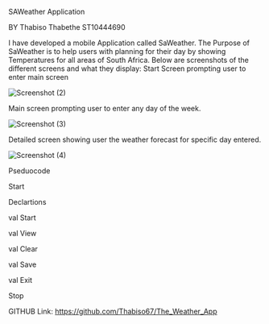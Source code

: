 SAWeather Application

BY Thabiso Thabethe ST10444690

I have developed a mobile Application called SaWeather. The Purpose of SaWeather is to help users with planning for their day by showing Temperatures for all areas of South Africa. 
Below are screenshots of the different screens and what they display:
Start Screen prompting user to enter main screen

![Screenshot (2)](https://github.com/Thabiso67/The_Weather_App/assets/160724052/7542bd45-f327-414a-b57f-3d3585355824)

Main screen prompting user to enter any day of the week.

![Screenshot (3)](https://github.com/Thabiso67/The_Weather_App/assets/160724052/ce0fa554-6752-4631-94a3-87f38a3b8def)

Detailed screen showing user the weather forecast for specific day entered.

![Screenshot (4)](https://github.com/Thabiso67/The_Weather_App/assets/160724052/4bdf6f0d-1d58-4d6c-b04e-c03fc9fe11cc)






Pseduocode

Start 

Declartions

val Start

val View

val Clear

val Save 

val Exit



Stop





GITHUB Link: 
https://github.com/Thabiso67/The_Weather_App
